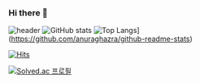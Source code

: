 ### Hi there 👋



![header](https://capsule-render.vercel.app/api?type=wave&color=auto&text=ChoiGood%20render)
![GitHub stats](https://github-readme-stats.vercel.app/api?username=ChoiGood&show_icons=true&theme=radical)
![Top Langs](https://github-readme-stats.vercel.app/api/top-langs/?username=ChoiGood)](https://github.com/anuraghazra/github-readme-stats)

[![Hits](https://hits.seeyoufarm.com/api/count/incr/badge.svg?url=https%3A%2F%2Fgithub.com%2FChoiGood&count_bg=%2379C83D&title_bg=%23555555&icon=&icon_color=%23E7E7E7&title=hits&edge_flat=false)](https://hits.seeyoufarm.com)                  

[![Solved.ac
프로필](http://mazassumnida.wtf/api/generate_badge?boj={wldnjs3794})](https://solved.ac/{wldnjs3794})


<!--
**ChoiGood/ChoiGood** is a ✨ _special_ ✨ repository because its `README.md` (this file) appears on your GitHub profile.

Here are some ideas to get you started:

- 🔭 I’m currently working on ...
- 🌱 I’m currently learning ...
- 👯 I’m looking to collaborate on ...
- 🤔 I’m looking for help with ...
- 💬 Ask me about ...
- 📫 How to reach me: ...
- 😄 Pronouns: ...
- ⚡ Fun fact: ...
-->
